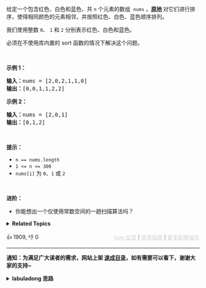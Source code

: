<p>给定一个包含红色、白色和蓝色、共&nbsp;<code>n</code><em> </em>个元素的数组
 <meta charset="UTF-8" />&nbsp;<code>nums</code>&nbsp;，<strong><a href="https://baike.baidu.com/item/%E5%8E%9F%E5%9C%B0%E7%AE%97%E6%B3%95" target="_blank">原地</a>&nbsp;</strong>对它们进行排序，使得相同颜色的元素相邻，并按照红色、白色、蓝色顺序排列。</p>

<p>我们使用整数 <code>0</code>、&nbsp;<code>1</code> 和 <code>2</code> 分别表示红色、白色和蓝色。</p>

<ul> 
</ul>

<p>必须在不使用库内置的 sort 函数的情况下解决这个问题。</p>

<p>&nbsp;</p>

<p><strong>示例 1：</strong></p>

<pre>
<strong>输入：</strong>nums = [2,0,2,1,1,0]
<strong>输出：</strong>[0,0,1,1,2,2]
</pre>

<p><strong>示例 2：</strong></p>

<pre>
<strong>输入：</strong>nums = [2,0,1]
<strong>输出：</strong>[0,1,2]
</pre>

<p>&nbsp;</p>

<p><strong>提示：</strong></p>

<ul> 
 <li><code>n == nums.length</code></li> 
 <li><code>1 &lt;= n &lt;= 300</code></li> 
 <li><code>nums[i]</code> 为 <code>0</code>、<code>1</code> 或 <code>2</code></li> 
</ul>

<p>&nbsp;</p>

<p><strong>进阶：</strong></p>

<ul> 
 <li>你能想出一个仅使用常数空间的一趟扫描算法吗？</li> 
</ul>

<details><summary><strong>Related Topics</strong></summary>数组 | 双指针 | 排序</details><br>

<div>👍 1909, 👎 0<span style='float: right;'><span style='color: gray;'><a href='https://github.com/labuladong/fucking-algorithm/issues' target='_blank' style='color: lightgray;text-decoration: underline;'>bug 反馈</a> | <a href='https://labuladong.online/algo/fname.html?fname=jb插件简介' target='_blank' style='color: lightgray;text-decoration: underline;'>使用指南</a> | <a href='https://labuladong.online/algo/' target='_blank' style='color: lightgray;text-decoration: underline;'>更多配套插件</a></span></span></div>

<div id="labuladong"><hr>

**通知：为满足广大读者的需求，网站上架 [速成目录](https://labuladong.online/algo/intro/quick-learning-plan/)，如有需要可以看下，谢谢大家的支持~**

<details><summary><strong>labuladong 思路</strong></summary>


<div id="labuladong_solution_zh">

## 基本思路

这题有意思，如果仅仅是写一个正确的解法，可以有很多种方法，比如经典的 [计数排序](https://labuladong.online/algo/data-structure-basic/counting-sort/)。但是如果要求只遍历数组一次，那么就有些技巧性了。

我们在 [数组双指针技巧汇总](https://labuladong.online/algo/essential-technique/array-two-pointers-summary/) 中其实讲过类似的题目，就是 [✔ ✨27. 移除元素](/problems/remove-element/) 和 [✔ ✨283. 移动零](/problems/move-zeroes/)。

只不过前面那两道题只是把数组的元素分为两部分：一部分是符合要求的，另一部分是不符合要求的。这种场景可以用快慢指针来解决：

维护一个慢指针，保持慢指针左侧是符合要求的元素，快指针在前面探路，把符合要求的元素交换到慢指针的位置。

而这道题是把数组的元素分为三部分：一部分是 0，一部分是 1，一部分是 2。

```
[2,0,2,1,1,0]
```

套用之前的 `moveZeroes` 函数思路当然也可以解决这道题，但要遍历两次数组，第一次把 2 移动到数组的末尾：

```
[0,1,1,0,2,2]
```

第二次把 1 移动到末尾，只不过这个末尾不是数组的末尾，而是 2 的前面一位索引，稍微改改前文的代码并不难做到：

```
[0,0,1,1,2,2]
```

这个常规解法留给大家自己实现，我来讲一种只遍历一次数组的思路。

看到三种元素的分类问题，我首先会想到两端向中心的双指针。

之前的快慢指针场景，是慢指针左侧维护一个索引区间，快指针在前面探路；

那么这道题是不是可以在左右分别用指针 `p0, p2` 维护 0 的区间和 2 的区间，让第三个指针 `p` 遍历数组，把遇到的元素分类到左右两个区间中，最后中间剩下的也就是元素 1 了。

这个思路只遍历一次就能得出结果，下面就来实现，具体代码可以有多种写法，我提供一种自认为比较清晰的，详情看代码和注释。

**详细题解**：
  - [【强化练习】数组双指针经典习题](https://labuladong.online/algo/problem-set/array-two-pointers/)

</div>





<div id="solution">

## 解法代码



<div class="tab-panel"><div class="tab-nav">
<button data-tab-item="cpp" class="tab-nav-button btn " data-tab-group="default" onclick="switchTab(this)">cpp🤖</button>

<button data-tab-item="python" class="tab-nav-button btn " data-tab-group="default" onclick="switchTab(this)">python🤖</button>

<button data-tab-item="java" class="tab-nav-button btn active" data-tab-group="default" onclick="switchTab(this)">java🟢</button>

<button data-tab-item="go" class="tab-nav-button btn " data-tab-group="default" onclick="switchTab(this)">go🤖</button>

<button data-tab-item="javascript" class="tab-nav-button btn " data-tab-group="default" onclick="switchTab(this)">javascript🤖</button>
</div><div class="tab-content">
<div data-tab-item="cpp" class="tab-item " data-tab-group="default"><div class="highlight">

```cpp
// 注意：cpp 代码由 chatGPT🤖 根据我的 java 代码翻译。
// 本代码的正确性已通过力扣验证，如有疑问，可以对照 java 代码查看。

class Solution {
public:
    void sortColors(vector<int>& nums) {
        // 注意区间的开闭，初始化时区间内应该没有元素
        // 所以我们定义 [0，p0) 是元素 0 的区间，(p2, nums.length - 1] 是 2 的区间
        int p0 = 0, p2 = nums.size() - 1;
        int p = 0;
        // 由于 p2 是开区间，所以 p <= p2
        while (p <= p2) {
            if (nums[p] == 0) {
                swap(nums, p0, p);
                p0++;
            } else if (nums[p] == 2) {
                swap(nums, p2, p);
                p2--;
            } else if (nums[p] == 1) {
                p++;
            }

            // 因为小于 p0 都是 0，所以 p 不要小于 p0
            if (p < p0) {
                p = p0;
            }
        }
    }

private:
    void swap(vector<int>& nums, int i, int j) {
        int temp = nums[i];
        nums[i] = nums[j];
        nums[j] = temp;
    }
};
```

</div></div>

<div data-tab-item="python" class="tab-item " data-tab-group="default"><div class="highlight">

```python
# 注意：python 代码由 chatGPT🤖 根据我的 java 代码翻译。
# 本代码的正确性已通过力扣验证，如有疑问，可以对照 java 代码查看。

class Solution:
    def sortColors(self, nums: List[int]) -> None:
        # 注意区间的开闭，初始化时区间内应该没有元素
        # 所以我们定义 [0，p0) 是元素 0 的区间，(p2, nums.length - 1] 是 2 的区间
        p0 = 0
        p2 = len(nums) - 1
        p = 0
        # 由于 p2 是开区间，所以 p <= p2
        while p <= p2:
            if nums[p] == 0:
                self.swap(nums, p0, p)
                p0 += 1
            elif nums[p] == 2:
                self.swap(nums, p2, p)
                p2 -= 1
            elif nums[p] == 1:
                p += 1

            # 因为小于 p0 都是 0，所以 p 不要小于 p0
            if p < p0:
                p = p0

    def swap(self, nums: List[int], i: int, j: int) -> None:
        nums[i], nums[j] = nums[j], nums[i]
```

</div></div>

<div data-tab-item="java" class="tab-item active" data-tab-group="default"><div class="highlight">

```java
class Solution {
    public void sortColors(int[] nums) {
        // 注意区间的开闭，初始化时区间内应该没有元素
        // 所以我们定义 [0，p0) 是元素 0 的区间，(p2, nums.length - 1] 是 2 的区间
        int p0 = 0, p2 = nums.length - 1;
        int p = 0;
        // 由于 p2 是开区间，所以 p <= p2
        while (p <= p2) {
            if (nums[p] == 0) {
                swap(nums, p0, p);
                p0++;
            } else if (nums[p] == 2) {
                swap(nums, p2, p);
                p2--;
            } else if (nums[p] == 1) {
                p++;
            }

            // 因为小于 p0 都是 0，所以 p 不要小于 p0
            if (p < p0) {
                p = p0;
            }
        }
    }

    private void swap(int[] nums, int i, int j) {
        int temp = nums[i];
        nums[i] = nums[j];
        nums[j] = temp;
    }
}
```

</div></div>

<div data-tab-item="go" class="tab-item " data-tab-group="default"><div class="highlight">

```go
// 注意：go 代码由 chatGPT🤖 根据我的 java 代码翻译。
// 本代码的正确性已通过力扣验证，如有疑问，可以对照 java 代码查看。

func sortColors(nums []int) {
    // 注意区间的开闭，初始化时区间内应该没有元素
    // 所以我们定义 [0，p0) 是元素 0 的区间，(p2, nums.length - 1] 是 2 的区间
    p0, p2 := 0, len(nums)-1
    p := 0
    // 由于 p2 是开区间，所以 p <= p2
    for p <= p2 {
        if nums[p] == 0 {
            swap(nums, p0, p)
            p0++
        } else if nums[p] == 2 {
            swap(nums, p2, p)
            p2--
        } else if nums[p] == 1 {
            p++
        }

        // 因为小于 p0 都是 0，所以 p 不要小于 p0
        if p < p0 {
            p = p0
        }
    }
}

func swap(nums []int, i, j int) {
    nums[i], nums[j] = nums[j], nums[i]
}
```

</div></div>

<div data-tab-item="javascript" class="tab-item " data-tab-group="default"><div class="highlight">

```javascript
// 注意：javascript 代码由 chatGPT🤖 根据我的 java 代码翻译。
// 本代码的正确性已通过力扣验证，如有疑问，可以对照 java 代码查看。

var sortColors = function(nums) {
    // 注意区间的开闭，初始化时区间内应该没有元素
    // 所以我们定义 [0，p0) 是元素 0 的区间，(p2, nums.length - 1] 是 2 的区间
    let p0 = 0, p2 = nums.length - 1;
    let p = 0;
    // 由于 p2 是开区间，所以 p <= p2
    while (p <= p2) {
        if (nums[p] === 0) {
            swap(nums, p0, p);
            p0++;
        } else if (nums[p] === 2) {
            swap(nums, p2, p);
            p2--;
        } else if (nums[p] === 1) {
            p++;
        }

        // 因为小于 p0 都是 0，所以 p 不要小于 p0
        if (p < p0) {
            p = p0;
        }
    }
};

var swap = function(nums, i, j) {
    let temp = nums[i];
    nums[i] = nums[j];
    nums[j] = temp;
};
```

</div></div>
</div></div>

</div>
</details>
</div>

